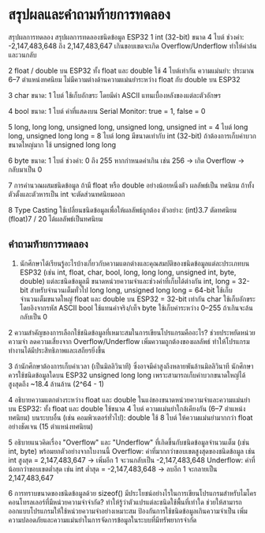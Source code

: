 # สรุปผลและคำถามท้ายการทดลอง
สรุปผลการทดลอง
สรุปผลการทดลองชนิดข้อมูล ESP32 
1 int (32-bit)
ขนาด 4 ไบต์
ช่วงค่า: -2,147,483,648 ถึง 2,147,483,647
เกินขอบเขตจะเกิด Overflow/Underflow ทำให้ค่าล้นและวนกลับ

2 float / double
บน ESP32 ทั้ง float และ double ใช้ 4 ไบต์เท่ากัน
ความแม่นยำ: ประมาณ 6–7 ตำแหน่งทศนิยม
ไม่มีความต่างด้านความแม่นยำระหว่าง float กับ double บน ESP32

3 char
ขนาด: 1 ไบต์
ใช้เก็บอักขระ โดยมีค่า ASCII แทนเบื้องหลังของแต่ละตัวอักษร

4 bool
ขนาด: 1 ไบต์
ค่าที่แสดงบน Serial Monitor: true = 1, false = 0

5 long, long long, unsigned
long, unsigned long, unsigned int = 4 ไบต์
long long, unsigned long long = 8 ไบต์
long มีขนาดเท่ากับ int (32-bit)
ถ้าต้องการเก็บค่าบวกขนาดใหญ่มาก ใช้ unsigned long long

6 byte
ขนาด: 1 ไบต์
ช่วงค่า: 0 ถึง 255
หากกำหนดค่าเกิน เช่น 256 → เกิด Overflow → กลับมาเป็น 0

7 การคำนวณผสมชนิดข้อมูล
ถ้ามี float หรือ double อย่างน้อยหนึ่งตัว ผลลัพธ์เป็น ทศนิยม
ถ้าทั้งตัวตั้งและตัวหารเป็น int จะตัดส่วนทศนิยมออก

8 Type Casting
ใช้เปลี่ยนชนิดข้อมูลเพื่อให้ผลลัพธ์ถูกต้อง
ตัวอย่าง:
(int)3.7 ตัดทศนิยม
(float)7 / 20 ได้ผลลัพธ์เป็นทศนิยม

## คำถามท้ายการทดลอง
1. นักศึกษาได้เรียนรู้อะไรบ้างเกี่ยวกับความแตกต่างและคุณสมบัติของชนิดข้อมูลแต่ละประเภทบน ESP32 (เช่น int, float, char, bool, long, long long, unsigned int, byte, double)
แต่ละชนิดข้อมูลมี ขนาดหน่วยความจำและช่วงค่าที่เก็บได้ต่างกัน
int, long = 32-bit สำหรับจำนวนเต็มทั่วไป
long long, unsigned long long = 64-bit ใช้เก็บจำนวนเต็มขนาดใหญ่
float และ double บน ESP32 = 32-bit เท่ากัน
char ใช้เก็บอักขระ โดยอิงจากรหัส ASCII
bool ใช้แทนค่าจริง/เท็จ
byte ใช้เก็บค่าระหว่าง 0–255 ถ้าเกินจะล้นกลับเป็น 0

2 ความสำคัญของการเลือกใช้ชนิดข้อมูลที่เหมาะสมในการเขียนโปรแกรมคืออะไร?
ช่วยประหยัดหน่วยความจำ
ลดความเสี่ยงจาก Overflow/Underflow
เพิ่มความถูกต้องของผลลัพธ์
ทำให้โปรแกรมทำงานได้มีประสิทธิภาพและเสถียรยิ่งขึ้น

3 ถ้านักศึกษาต้องการเก็บค่าเวลา (เป็นมิลลิวินาที) ซึ่งอาจมีค่าสูงถึงหลายพันล้านมิลลิวินาที นักศึกษาควรใช้ชนิดข้อมูลใดบน ESP32
unsigned long long เพราะสามารถเก็บค่าบวกขนาดใหญ่ได้สูงสุดถึง ~18.4 ล้านล้าน (2^64 - 1)

4 อธิบายความแตกต่างระหว่าง float และ double ในแง่ของขนาดหน่วยความจำและความแม่นยำ
บน ESP32:
ทั้ง float และ double ใช้ขนาด 4 ไบต์
ความแม่นยำใกล้เคียงกัน (6–7 ตำแหน่งทศนิยม)
บนระบบอื่น (เช่น คอมพิวเตอร์ทั่วไป):
double ใช้ 8 ไบต์
ให้ความแม่นยำมากกว่า float อย่างชัดเจน (15 ตำแหน่งทศนิยม)

5 อธิบายแนวคิดเรื่อง "Overflow" และ "Underflow" ที่เกิดขึ้นกับชนิดข้อมูลจำนวนเต็ม (เช่น int, byte) พร้อมยกตัวอย่างจากใบงานนี้
Overflow: ค่าที่มากกว่าขอบเขตสูงสุดของชนิดข้อมูล
เช่น int สูงสุด = 2,147,483,647 → เพิ่มอีก 1 จะวนกลับเป็น -2,147,483,648
Underflow: ค่าที่น้อยกว่าขอบเขตต่ำสุด
เช่น int ต่ำสุด = -2,147,483,648 → ลบอีก 1 จะกลายเป็น 2,147,483,647

6 การทราบขนาดของชนิดข้อมูลด้วย sizeof() มีประโยชน์อย่างไรในการเขียนโปรแกรมสำหรับไมโครคอนโทรลเลอร์ที่มีหน่วยความจำจำกัด?
ทำให้รู้ว่าตัวแปรแต่ละชนิดใช้พื้นที่เท่าใด
ช่วยให้สามารถออกแบบโปรแกรมให้ใช้หน่วยความจำอย่างเหมาะสม
ป้องกันการใช้ชนิดข้อมูลเกินความจำเป็น
เพิ่มความปลอดภัยและความแม่นยำในการจัดการข้อมูลในระบบที่มีทรัพยากรจำกัด